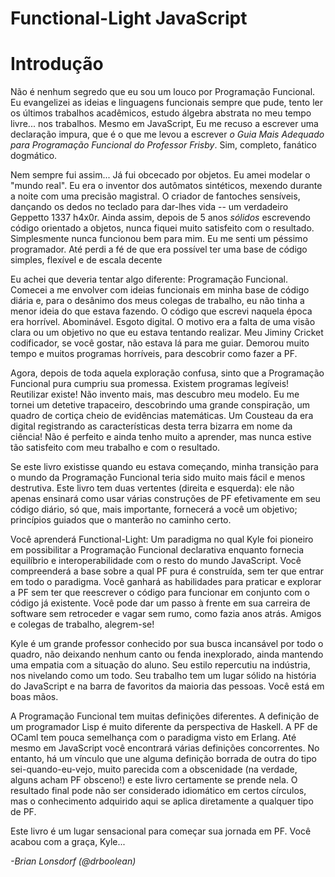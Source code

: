 # Functional-Light JavaScript
# Introdução

Não é nenhum segredo que eu sou um louco por Programação Funcional. Eu evangelizei as ideias e linguagens funcionais sempre que pude, tento ler os últimos trabalhos acadêmicos, estudo álgebra abstrata no meu tempo livre... nos trabalhos. Mesmo em JavaScript, Eu me recuso a escrever uma declaração impura, que é o que me levou a escrever *o Guia Mais Adequado para Programação Funcional do Professor Frisby*. Sim, completo, fanático dogmático.

Nem sempre fui assim... Já fui obcecado por objetos. Eu amei modelar o "mundo real". Eu era o inventor dos autômatos sintéticos, mexendo durante a noite com uma precisão magistral. O criador de fantoches sensíveis, dançando os dedos no teclado para dar-lhes vida -- um verdadeiro Geppetto 1337 h4x0r. Ainda assim, depois de 5 anos *sólidos* escrevendo código orientado a objetos, nunca fiquei muito satisfeito com o resultado. Simplesmente nunca funcionou bem para mim. Eu me senti um péssimo programador. Até perdi a fé de que era possível ter uma base de código simples, flexível e de escala decente

Eu achei que deveria tentar algo diferente: Programação Funcional. Comecei a me envolver com ideias funcionais em minha base de código diária e, para o desânimo dos meus colegas de trabalho, eu não tinha a menor ideia do que estava fazendo. O código que escrevi naquela época era horrível. Abominável. Esgoto digital. O motivo era a falta de uma visão clara ou um objetivo no que eu estava tentando realizar. Meu Jiminy Cricket codificador, se você gostar, não estava lá para me guiar. Demorou muito tempo e muitos programas horríveis, para descobrir como fazer a PF.

Agora, depois de toda aquela exploração confusa, sinto que a Programação Funcional pura cumpriu sua promessa. Existem programas legíveis! Reutilizar existe! Não invento mais, mas descubro meu modelo. Eu me tornei um detetive trapaceiro, descobrindo uma grande conspiração, um quadro de cortiça cheio de evidências matemáticas. Um Cousteau da era digital registrando as características desta terra bizarra em nome da ciência! Não é perfeito e ainda tenho muito a aprender, mas nunca estive tão satisfeito com meu trabalho e com o resultado.

Se este livro existisse quando eu estava começando, minha transição para o mundo da Programação Funcional teria sido muito mais fácil e menos destrutiva. Este livro tem duas vertentes (direita e esquerda): ele não apenas ensinará como usar várias construções de PF efetivamente em seu código diário, só que, mais importante, fornecerá a você um objetivo; princípios guiados que o manterão no caminho certo.

Você aprenderá Functional-Light: Um paradigma no qual Kyle foi pioneiro em possibilitar a Programação Funcional declarativa enquanto fornecia equilíbrio e interoperabilidade com o resto do mundo JavaScript. Você compreenderá a base sobre a qual PF pura é construída, sem ter que entrar em todo o paradigma. Você ganhará as habilidades para praticar e explorar a PF sem ter que reescrever o código para funcionar em conjunto com o código já existente. Você pode dar um passo à frente em sua carreira de software sem retroceder e vagar sem rumo, como fazia anos atrás. Amigos e colegas de trabalho, alegrem-se!

Kyle é um grande professor conhecido por sua busca incansável por todo o quadro, não deixando nenhum canto ou fenda inexplorado, ainda mantendo uma empatia com a situação do aluno. Seu estilo repercutiu na indústria, nos nivelando como um todo. Seu trabalho tem um lugar sólido na história do JavaScript e na barra de favoritos da maioria das pessoas. Você está em boas mãos.

A Programação Funcional tem muitas definições diferentes. A definição de um programador Lisp é muito diferente da perspectiva de Haskell. A PF de OCaml tem pouca semelhança com o paradigma visto em Erlang. Até mesmo em JavaScript você encontrará várias definições concorrentes. No entanto, há um vínculo que une alguma definição borrada de outra do tipo sei-quando-eu-vejo, muito parecida com a obscenidade (na verdade, alguns acham PF obsceno!) e este livro certamente se prende nela. O resultado final pode não ser considerado idiomático em certos círculos, mas o conhecimento adquirido aqui se aplica diretamente a qualquer tipo de PF.

Este livro é um lugar sensacional para começar sua jornada em PF. Você acabou com a graça, Kyle...

*-Brian Lonsdorf (@drboolean)*
